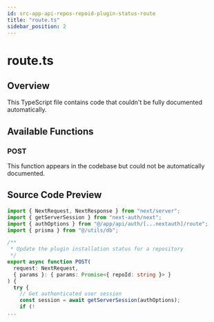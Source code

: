 ```yaml
---
id: src-app-api-repos-repoid-plugin-status-route
title: "route.ts"
sidebar_position: 2
---
```


# route.ts

## Overview

This TypeScript file contains code that couldn't be fully documented automatically.

## Available Functions

### POST

This function appears in the codebase but could not be automatically documented.



## Source Code Preview

```typescript
import { NextRequest, NextResponse } from "next/server";
import { getServerSession } from "next-auth/next";
import { authOptions } from "@/app/api/auth/[...nextauth]/route";
import { prisma } from "@/utils/db";

/**
 * Update the plugin installation status for a repository
 */
export async function POST(
  request: NextRequest,
  { params }: { params: Promise<{ repoId: string }> }
) {
  try {
    // Get authenticated user session
    const session = await getServerSession(authOptions);
    if (!
...
```